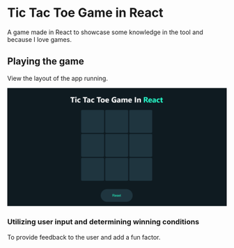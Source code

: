 # Tic Tac Toe Game in React

A game made in React to showcase some knowledge in the tool and because I love games.

## Playing the game

View the layout of the app running.

![Tic Tac Toe Animated Layout](https://github.com/chrystianariel/tictactoe-game/blob/main/src/Components/Assets/Tic%20Tac%20Toe%20Game.gif)

### Utilizing user input and determining winning conditions

To provide feedback to the user and add a fun factor.
